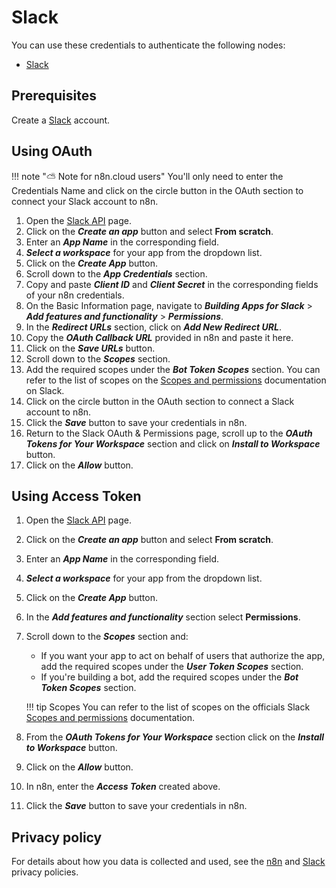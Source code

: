 # Slack

You can use these credentials to authenticate the following nodes:

- [Slack](/integrations/nodes/n8n-nodes-base.slack/)

## Prerequisites

Create a [Slack](https://slack.com/) account.

## Using OAuth

!!! note "⛅️ Note for n8n.cloud users"
    You'll only need to enter the Credentials Name and click on the circle button in the OAuth section to connect your Slack account to n8n.


1. Open the [Slack API](https://api.slack.com/) page.
2. Click on the ***Create an app*** button and select **From scratch**.
3. Enter an ***App Name*** in the corresponding field.
4. ***Select a workspace*** for your app from the dropdown list.
5. Click on the ***Create App*** button.
6. Scroll down to the ***App Credentials*** section.
7. Copy and paste ***Client ID*** and ***Client Secret*** in the corresponding fields of your n8n credentials.
8. On the Basic Information page, navigate to ***Building Apps for Slack*** > ***Add features and functionality*** > ***Permissions***.
9. In the ***Redirect URLs*** section, click on ***Add New Redirect URL***.
10. Copy the ***OAuth Callback URL*** provided in n8n and paste it here.
11. Click on the ***Save URLs*** button.
12. Scroll down to the ***Scopes*** section.
13. Add the required scopes under the ***Bot Token Scopes*** section. You can refer to the list of scopes on the [Scopes and permissions](https://api.slack.com/scopes) documentation on Slack.
14. Click on the circle button in the OAuth section to connect a Slack account to n8n.
15. Click the ***Save*** button to save your credentials in n8n.
16. Return to the Slack OAuth & Permissions page, scroll up to the ***OAuth Tokens for Your Workspace*** section and click on ***Install to Workspace*** button.
17. Click on the ***Allow*** button.

<!---
The following video demonstrates the steps mentioned above.

<div class="video-container">
<iframe width="840" height="472.5" src="https://www.youtube.com/embed/ewjfY-XQ2Mo" frameborder="0" allow="accelerometer; autoplay; clipboard-write; encrypted-media; gyroscope; picture-in-picture" allowfullscreen></iframe>
</div>

The following video demonstrates the steps to authenticate the Slack node on [n8n.cloud](https://n8n.cloud).

<div class="video-container">
<iframe width="840" height="472.5" src="https://www.youtube.com/embed/RHhaDb1KI2o" frameborder="0" allow="accelerometer; autoplay; clipboard-write; encrypted-media; gyroscope; picture-in-picture" allowfullscreen></iframe>
</div>
--->

## Using Access Token

1. Open the [Slack API](https://api.slack.com/) page.
2. Click on the ***Create an app*** button and select **From scratch**.
3. Enter an ***App Name*** in the corresponding field.
4. ***Select a workspace*** for your app from the dropdown list.
5. Click on the ***Create App*** button.
6. In the ***Add features and functionality*** section select **Permissions**.
7. Scroll down to the ***Scopes*** section and:
    * If you want your app to act on behalf of users that authorize the app, add the required scopes under the ***User Token Scopes*** section.
    * If you're building a bot, add the required scopes under the ***Bot Token Scopes*** section. 
    
    !!! tip  Scopes
        You can refer to the list of scopes on the officials Slack [Scopes and permissions](https://api.slack.com/scopes) documentation.
    

8. From the ***OAuth Tokens for Your Workspace*** section click on the ***Install to Workspace*** button.
9. Click on the ***Allow*** button.
10. In n8n, enter the ***Access Token*** created above.
11. Click the ***Save*** button to save your credentials in n8n.

<!---
The following video demonstrates the steps mentioned above.

<div class="video-container">
<iframe width="840" height="472.5" src="https://www.youtube.com/embed/8x3BzKhl_ek" frameborder="0" allow="accelerometer; autoplay; clipboard-write; encrypted-media; gyroscope; picture-in-picture" allowfullscreen></iframe>
</div>
--->

## Privacy policy

For details about how you data is collected and used, see the [n8n](https://n8n.io/legal/privacy) and [Slack](https://slack.com/intl/en-de/trust/privacy/privacy-policy) privacy policies.
